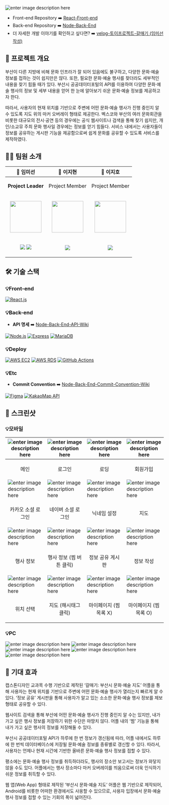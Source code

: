 ![enter image description here](https://github.com/2022-2-CTS/React-Front-End/blob/main/image/image-main.png?raw=true)

- Front-end Repository ➡️ [React-Front-end](https://github.com/2022-2-CTS/React-Front-End)
- Back-end Repository ➡️ [Node-Back-End](https://github.com/2022-2-CTS/Node-Back-End)
- 더 자세한 개발 이야기를 확인하고 싶다면? ➡️ [velog-토이프로젝트-갈매기 (임미선 작성)](https://velog.io/@bluebluerabbit/series/%ED%86%A0%EC%9D%B4%ED%94%84%EB%A1%9C%EC%A0%9D%ED%8A%B8-%EA%B0%88%EB%A7%A4%EA%B8%B0)

## 🌊 프로젝트 개요
부산이 다른 지방에 비해 문화 인프라가 잘 되어 있음에도 불구하고, 다양한 문화·예술 정보를 접하는 것이 쉽지만은 않다. 또한, 필요한 문화·예술 행사를 찾더라도 세부적인 내용을 찾기 힘들 때가 있다. 부산시 공공데이터포털의 API를 이용하여 다양한 문화·예술 행사의 정보 및 세부 내용을 얻어 한 눈에 알아보기 쉬운 문화·예술 정보를 제공하고자 한다. 

따라서, 사용자의 현재 위치를 기반으로 주변에 어떤 문화·예술 행사가 진행 중인지 알 수 있도록 지도 위의 마커 오버레이 형태로 제공한다. 벡스코와 부산의 여러 문화회관을 비롯한 대규모의 전시·공연 등의 경우에는 공식 웹사이트나 검색을 통해 찾기 쉽지만, 개인/소교뮤 주최 문화 행사일 경우에는 정보를 얻기 힘들다. 서비스 내에서는 사용자들이 정보를 공유하는 게시판 기능을 제공함으로써 쉽게 문화를 공유할 수 있도록 서비스를 제작하였다.

## 👩‍💻 팀원 소개

| 🌻 임미선 | 🌵 이지현 | 🐶 이지호 |
| --- | --- | --- |
| <p align="center">**Project Leader**</p> | <p align="center">Project Member</p> | <p align="center">Project Member</p> |
| <p align="center"><img src="https://github.com/2022-2-CTS/React-Front-End/blob/main/image/profile_miseon.jpg?raw=true" width="100" /></p> | <p align="center"><img src="https://github.com/2022-2-CTS/React-Front-End/blob/main/image/profile_jyun.jpg?raw=true?raw=true" width="100" /></p> | <p align="center"><img src="https://github.com/2022-2-CTS/React-Front-End/blob/main/image/profile_jiho.jpg?raw=true" width="100" /></p> |
| <p align="center"><a href="https://github.com/bluebluerabbit"><img src="https://img.shields.io/badge/GitHub-181717?style=flat&logo=GitHub&logoColor=white"/></a> <a href="https://velog.io/@bluebluerabbit"><img src="https://img.shields.io/badge/Velog-181717?style=flat&logo=velog&logoColor=white&color=20c997"/></a></p> | <p align="center"><a href="https://github.com/leejyohan"><img src="https://img.shields.io/badge/GitHub-181717?style=flat&logo=GitHub&logoColor=white"/></a></p> | <p align="center"><a href="https://github.com/jiho9702"><img src="https://img.shields.io/badge/GitHub-181717?style=flat&logo=GitHub&logoColor=white"/></a></p> |
## 🛠 기술 스택
### 💡Front-end
[![React.js](https://img.shields.io/badge/React.js-%2300C7B7.svg?&style=for-the-badge&logo=react&logoColor=white)](https://reactjs.org/)

### 💡Back-end
- **API 명세** ➡️ [Node-Back-End-API-Wiki](https://github.com/2022-2-CTS/Node-Back-End/wiki/%F0%9F%93%9C-API-%EB%AA%85%EC%84%B8)

[![Node.js](https://img.shields.io/badge/Node.js-%23339933.svg?&style=for-the-badge&logo=node.js&logoColor=white)](https://nodejs.org/) [![Express](https://img.shields.io/badge/Express-%23000000.svg?&style=for-the-badge&logo=express&logoColor=white)](https://expressjs.com/) [![MariaDB](https://img.shields.io/badge/MariaDB-%23003518.svg?&style=for-the-badge&logo=mariadb&logoColor=white)](https://mariadb.org/)


### 💡Deploy
[![AWS EC2](https://img.shields.io/badge/AWS%20EC2-%23232F3E.svg?&style=for-the-badge&logo=amazon-aws&logoColor=white)](https://aws.amazon.com/ec2/) [![AWS RDS](https://img.shields.io/badge/AWS%20RDS-%23232F3E.svg?&style=for-the-badge&logo=amazon-aws&logoColor=white)](https://aws.amazon.com/rds/) [![GitHub Actions](https://img.shields.io/badge/GitHub%20Actions-%232671E5.svg?&style=for-the-badge&logo=github-actions&logoColor=white)](https://github.com/features/actions)



 
### 💡Etc
- **Commit Convention** ➡️ [Node-Back-End-Commit-Convention-Wiki](https://github.com/2022-2-CTS/Node-Back-End/wiki/%F0%9F%8C%9F-Commit-Convention)

[![Figma](https://img.shields.io/badge/Figma-%23F24E1E.svg?&style=for-the-badge&logo=figma&logoColor=white)](https://www.figma.com/) [![KakaoMap API](https://img.shields.io/badge/KakaoMap%20API-%23FFCD00.svg?&style=for-the-badge&logo=kakao&logoColor=black)](https://developers.kakao.com/docs/latest/ko/local/dev-guide)




## 📸 스크린샷
### 💡모바일
|![enter image description here](https://github.com/2022-2-CTS/React-Front-End/blob/main/image/capture/1.png?raw=true)|![enter image description here](https://github.com/2022-2-CTS/React-Front-End/blob/main/image/capture/2.png?raw=true)|![enter image description here](https://github.com/2022-2-CTS/React-Front-End/blob/main/image/capture/3.png?raw=true)|![enter image description here](https://github.com/2022-2-CTS/React-Front-End/blob/main/image/capture/4.png?raw=true)|
|--|--|--|--|
|<p align="center">메인</p>|<p align="center">로그인</p>|<p align="center">로딩</p>|<p align="center">회원가입</p>|
|![enter image description here](https://github.com/2022-2-CTS/React-Front-End/blob/main/image/capture/5.png?raw=true)|![enter image description here](https://github.com/2022-2-CTS/React-Front-End/blob/main/image/capture/6.png?raw=true)|![enter image description here](https://github.com/2022-2-CTS/React-Front-End/blob/main/image/capture/7.png?raw=true)|![enter image description here](https://github.com/2022-2-CTS/React-Front-End/blob/main/image/capture/8.png?raw=true)|
|<p align="center">카카오 소셜 로그인</p>|<p align="center">네이버 소셜 로그인</p>|<p align="center">닉네임 설정</p>|<p align="center">지도</p>|
|![enter image description here](https://github.com/2022-2-CTS/React-Front-End/blob/main/image/capture/9.png?raw=true)|![enter image description here](https://github.com/2022-2-CTS/React-Front-End/blob/main/image/capture/10.png?raw=true)|![enter image description here](https://github.com/2022-2-CTS/React-Front-End/blob/main/image/capture/11.png?raw=true)|![enter image description here](https://github.com/2022-2-CTS/React-Front-End/blob/main/image/capture/12.png?raw=true)|
|<p align="center">행사 정보</p>|<p align="center">행사 정보 (찜 버튼 클릭)</p>|<p align="center">정보 공유 게시판</p>|<p align="center">정보 작성</p>|
|![enter image description here](https://github.com/2022-2-CTS/React-Front-End/blob/main/image/capture/13.png?raw=true)|![enter image description here](https://github.com/2022-2-CTS/React-Front-End/blob/main/image/capture/14.png?raw=true)|![enter image description here](https://github.com/2022-2-CTS/React-Front-End/blob/main/image/capture/15.png?raw=true)|![enter image description here](https://github.com/2022-2-CTS/React-Front-End/blob/main/image/capture/16.png?raw=true)
|<p align="center">위치 선택</p>|<p align="center">지도 (해시태그 클릭)</p>|<p align="center">마이페이지 (찜 목록 X)</p>|<p align="center">마이페이지 (찜 목록 O)</p>|

### 💡PC
![enter image description here](https://github.com/2022-2-CTS/React-Front-End/blob/main/image/capture/17.png?raw=true)
![enter image description here](https://github.com/2022-2-CTS/React-Front-End/blob/main/image/capture/18.png?raw=true)
![enter image description here](https://github.com/2022-2-CTS/React-Front-End/blob/main/image/capture/19.png?raw=true)
![enter image description here](https://github.com/2022-2-CTS/React-Front-End/blob/main/image/capture/20.png?raw=true)
![enter image description here](https://github.com/2022-2-CTS/React-Front-End/blob/main/image/capture/21.png?raw=true)

## 👏 기대 효과
캡스톤디자인 교과목 수행 기반으로 제작된 ‘갈매기: 부산시 문화·예술 지도’ 어플을 통해 사용자는 현재 위치를 기반으로 주변에 어떤 문화·예술 행사가 열리는지 빠르게 알 수 있다. ‘정보 공유’ 게시판을 통해 사용자가 알고 있는 소소한 문화·예술 행사 정보를 제보 형태로 공유할 수 있다.

웹사이트 검색을 통해 부산에 어떤 문화·예술 행사가 진행 중인지 알 수는 있지만, 내가 가고 싶은 행사 정보를 저장하기 위한 수단은 마땅치 않다. 어플 내의 ‘찜’ 기능을 통해 내가 가고 싶은 행사의 정보를 저장해둘 수 있다.

부산시 공공데이터포털 API가 하루에 한 번 정보가 갱신됨에 따라, 어플 내에서도 하루에 한 번씩 데이터베이스에 저장될 문화·예술 정보를 종류별로 갱신할 수 있다. 따라서, 사용자는 언제나 현재 시간에 기반한 올바른 문화·예술 행사 정보를 접할 수 있다.

평소에는 문화·예술 행사 정보를 취득하더라도, 행사의 장소만 보고서는 정보가 와닿지 않을 수도 있다. 어플에서는 행사 장소마다 마커 오버레이를 띄움으로써 더욱 인식하기 쉬운 정보를 취득할 수 있다.

웹 앱(Web App) 형태로 제작된 ‘부산시 문화·예술 지도’ 어플은 웹 기반으로 제작되어, Android를 비롯한 어떠한 환경에서도 사옹할 수 있으므로, 사용자 입장에서 문화·예술 행사 정보를 접할 수 있는 기회의 폭이 넓어진다.
